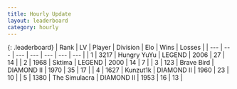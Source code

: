 ```yaml
---
title: Hourly Update
layout: leaderboard
category: hourly
---
```


{: .leaderboard}
| Rank | LV | Player | Division | Elo | Wins | Losses |
| --- | --- | --- | --- | --- | --- | --- |
| <span data-change="1">1</span> | 3217 | <span title="ID: 164871">Hungry YuYu</span> | LEGEND | <span data-change="13">2006</span> | <span data-change="2">27</span> | <span data-change="1">14</span> |
| <span data-change="-1">2</span> | 1968 | <span title="ID: 353063">Sktima</span> | LEGEND | <span data-change="0">2000</span> | <span data-change="0">14</span> | <span data-change="0">7</span> |
| <span data-change="0">3</span> | 123 | <span title="ID: 712180">Brave Bird</span> | DIAMOND II | <span data-change="0">1970</span> | <span data-change="0">35</span> | <span data-change="0">17</span> |
| <span data-change="1">4</span> | 1627 | <span title="ID: 392407">Kunzut1k</span> | DIAMOND II | <span data-change="0">1960</span> | <span data-change="0">23</span> | <span data-change="0">10</span> |
| <span data-change="-1">5</span> | 1380 | <span title="ID: 366840">The Simulacra</span> | DIAMOND II | <span data-change="-10">1953</span> | <span data-change="0">16</span> | <span data-change="1">13</span> |
